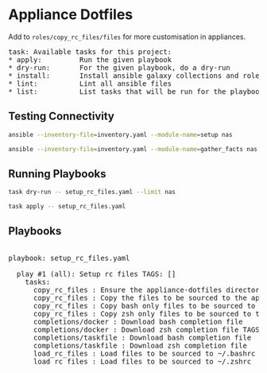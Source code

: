 # Appliance Dotfiles

Add to `roles/copy_rc_files/files` for more customisation in appliances.

<!-- task-start -->
<!-- DO NOT EDIT THIS SECTION - IT IS UPDATED BY A GITHUB WORKFLOW -->
<pre>
task: Available tasks for this project:
* apply:         Run the given playbook
* dry-run:       For the given playbook, do a dry-run
* install:       Install ansible galaxy collections and roles
* lint:          Lint all ansible files
* list:          List tasks that will be run for the playbook
</pre>
<!-- task-end -->

## Testing Connectivity

```bash
ansible --inventory-file=inventory.yaml --module-name=setup nas
```

```bash
ansible --inventory-file=inventory.yaml --module-name=gather_facts nas
```

## Running Playbooks

```bash
task dry-run -- setup_rc_files.yaml --limit nas
```

```bash
task apply -- setup_rc_files.yaml
```

## Playbooks

<!-- playbook-steps-start -->
<!-- DO NOT EDIT THIS SECTION - IT IS UPDATED BY A GITHUB WORKFLOW -->
<pre>

playbook: setup_rc_files.yaml

  play #1 (all): Setup rc files	TAGS: []
    tasks:
      copy_rc_files : Ensure the appliance-dotfiles directory exists	TAGS: []
      copy_rc_files : Copy the files to be sourced to the appliance-dotfiles directory on remote	TAGS: []
      copy_rc_files : Copy bash only files to be sourced to the appliance-dotfiles directory on remote	TAGS: []
      copy_rc_files : Copy zsh only files to be sourced to the appliance-dotfiles directory on remote	TAGS: []
      completions/docker : Download bash completion file	TAGS: []
      completions/docker : Download zsh completion file	TAGS: []
      completions/taskfile : Download bash completion file	TAGS: []
      completions/taskfile : Download zsh completion file	TAGS: []
      load_rc_files : Load files to be sourced to ~/.bashrc	TAGS: []
      load_rc_files : Load files to be sourced to ~/.zshrc	TAGS: []
</pre>
<!-- playbook-steps-end -->
